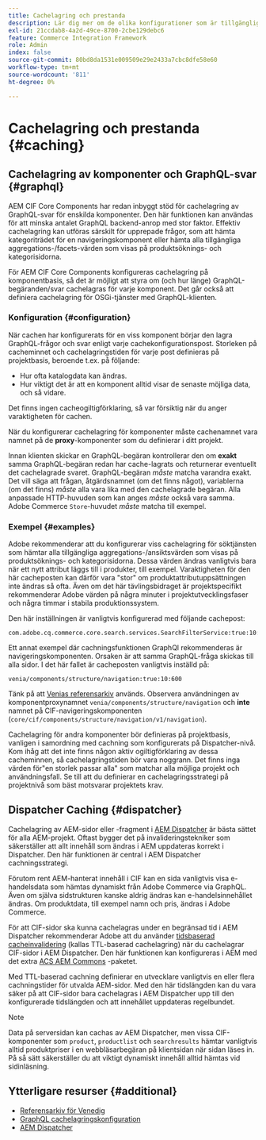 ```yaml
---
title: Cachelagring och prestanda
description: Lär dig mer om de olika konfigurationer som är tillgängliga för att aktivera GraphQL- och innehållscachning för att optimera prestanda för implementeringen av din e-handel.
exl-id: 21ccdab8-4a2d-49ce-8700-2cbe129debc6
feature: Commerce Integration Framework
role: Admin
index: false
source-git-commit: 80bd8da1531e009509e29e2433a7cbc8dfe58e60
workflow-type: tm+mt
source-wordcount: '811'
ht-degree: 0%

---
```



# Cachelagring och prestanda {#caching}

## Cachelagring av komponenter och GraphQL-svar {#graphql}

AEM CIF Core Components har redan inbyggt stöd för cachelagring av GraphQL-svar för enskilda komponenter. Den här funktionen kan användas för att minska antalet GraphQL backend-anrop med stor faktor. Effektiv cachelagring kan utföras särskilt för upprepade frågor, som att hämta kategoriträdet för en navigeringskomponent eller hämta alla tillgängliga aggregations-/facets-värden som visas på produktsöknings- och kategorisidorna.

För AEM CIF Core Components konfigureras cachelagring på komponentbasis, så det är möjligt att styra om (och hur länge) GraphQL-begäranden/svar cachelagras för varje komponent. Det går också att definiera cachelagring för OSGi-tjänster med GraphQL-klienten.

### Konfiguration {#configuration}

När cachen har konfigurerats för en viss komponent börjar den lagra GraphQL-frågor och svar enligt varje cachekonfigurationspost. Storleken på cacheminnet och cachelagringstiden för varje post definieras på projektbasis, beroende t.ex. på följande:

* Hur ofta katalogdata kan ändras.
* Hur viktigt det är att en komponent alltid visar de senaste möjliga data, och så vidare.

Det finns ingen cacheogiltigförklaring, så var försiktig när du anger varaktigheten för cachen.

När du konfigurerar cachelagring för komponenter måste cachenamnet vara namnet på de **proxy**-komponenter som du definierar i ditt projekt.

Innan klienten skickar en GraphQL-begäran kontrollerar den om **exakt** samma GraphQL-begäran redan har cache-lagrats och returnerar eventuellt det cachelagrade svaret. GraphQL-begäran _måste_ matcha varandra exakt. Det vill säga att frågan, åtgärdsnamnet (om det finns något), variablerna (om det finns) _måste_ alla vara lika med den cachelagrade begäran. Alla anpassade HTTP-huvuden som kan anges _måste_ också vara samma. Adobe Commerce `Store`-huvudet _måste_ matcha till exempel.

### Exempel {#examples}

Adobe rekommenderar att du konfigurerar viss cachelagring för söktjänsten som hämtar alla tillgängliga aggregations-/ansiktsvärden som visas på produktsöknings- och kategorisidorna. Dessa värden ändras vanligtvis bara när ett nytt attribut läggs till i produkter, till exempel. Varaktigheten för den här cacheposten kan därför vara &quot;stor&quot; om produktattributuppsättningen inte ändras så ofta. Även om det här tävlingsbidraget är projektspecifikt rekommenderar Adobe värden på några minuter i projektutvecklingsfaser och några timmar i stabila produktionssystem.

Den här inställningen är vanligtvis konfigurerad med följande cachepost:

```text
com.adobe.cq.commerce.core.search.services.SearchFilterService:true:10:3600
```

Ett annat exempel där cachningsfunktionen GraphQl rekommenderas är navigeringskomponenten. Orsaken är att samma GraphQL-fråga skickas till alla sidor. I det här fallet är cacheposten vanligtvis inställd på:

```text
venia/components/structure/navigation:true:10:600
```

Tänk på att [Venias referensarkiv](https://github.com/adobe/aem-cif-guides-venia) används. Observera användningen av komponentproxynamnet `venia/components/structure/navigation` och **inte** namnet på CIF-navigeringskomponenten (`core/cif/components/structure/navigation/v1/navigation`).

Cachelagring för andra komponenter bör definieras på projektbasis, vanligen i samordning med cachning som konfigurerats på Dispatcher-nivå. Kom ihåg att det inte finns någon aktiv ogiltigförklaring av dessa cacheminnen, så cachelagringstiden bör vara noggrann. Det finns inga värden för&quot;en storlek passar alla&quot; som matchar alla möjliga projekt och användningsfall. Se till att du definierar en cachelagringsstrategi på projektnivå som bäst motsvarar projektets krav.

## Dispatcher Caching {#dispatcher}

Cachelagring av AEM-sidor eller -fragment i [AEM Dispatcher](https://experienceleague.adobe.com/en/docs/experience-manager-dispatcher/using/dispatcher) är bästa sättet för alla AEM-projekt. Oftast bygger det på invalideringstekniker som säkerställer att allt innehåll som ändras i AEM uppdateras korrekt i Dispatcher. Den här funktionen är central i AEM Dispatcher cachningsstrategi.

Förutom rent AEM-hanterat innehåll i CIF kan en sida vanligtvis visa e-handelsdata som hämtas dynamiskt från Adobe Commerce via GraphQL. Även om själva sidstrukturen kanske aldrig ändras kan e-handelsinnehållet ändras. Om produktdata, till exempel namn och pris, ändras i Adobe Commerce.

För att CIF-sidor ska kunna cachelagras under en begränsad tid i AEM Dispatcher rekommenderar Adobe att du använder [tidsbaserad cacheinvalidering](https://experienceleague.adobe.com/en/docs/experience-manager-dispatcher/using/configuring/dispatcher-configuration#configuring-time-based-cache-invalidation-enablettl) (kallas TTL-baserad cachelagring) när du cachelagrar CIF-sidor i AEM Dispatcher. Den här funktionen kan konfigureras i AEM med det extra [ACS AEM Commons](https://adobe-consulting-services.github.io/acs-aem-commons/) -paketet.

Med TTL-baserad cachning definierar en utvecklare vanligtvis en eller flera cachningstider för utvalda AEM-sidor. Med den här tidslängden kan du vara säker på att CIF-sidor bara cachelagras i AEM Dispatcher upp till den konfigurerade tidslängden och att innehållet uppdateras regelbundet.

>[!NOTE]
>
>Data på serversidan kan cachas av AEM Dispatcher, men vissa CIF-komponenter som `product`, `productlist` och `searchresults` hämtar vanligtvis alltid produktpriser i en webbläsarbegäran på klientsidan när sidan läses in. På så sätt säkerställer du att viktigt dynamiskt innehåll alltid hämtas vid sidinläsning.

## Ytterligare resurser {#additional}

* [Referensarkiv för Venedig](https://github.com/adobe/aem-cif-guides-venia)
* [GraphQL cachelagringskonfiguration](https://github.com/adobe/commerce-cif-graphql-client#caching)
* [AEM Dispatcher](https://experienceleague.adobe.com/en/docs/experience-manager-dispatcher/using/dispatcher)
